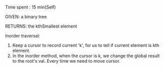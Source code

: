 Time spent : 15 min(Self)

GIVEN: a binary tree

RETURNS: the kthSmallest element



Inorder traversal:

1. Keep a cursor to record current 'k', for us to tell if current element is kth element.
2. In the inorder method, when the cursor is k, we change the global result to the root's val. Every time we need to move cursor.